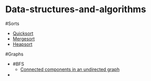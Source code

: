 # Data-structures-and-algorithms

#Sorts<br/>
<ul>
<li><a target="_blank" href="https://raw.githubusercontent.com/rvbugs0/Data-structures-and-algorithms/master/sorts/QuickSort.java">Quicksort</a></li> 
<li><a target="_blank" href="https://raw.githubusercontent.com/rvbugs0/Data-structures-and-algorithms/master/sorts/MergeSort.java">Mergesort</a></li>
<li><a target="_blank" href="https://raw.githubusercontent.com/rvbugs0/Data-structures-and-algorithms/master/sorts/HeapSort.java">Heapsort</a></li> 
</ul>


#Graphs<br/>
<ul>
<li>#BFS
	<ul><li><a  target="_blank" href="https://raw.githubusercontent.com/rvbugs0/Data-structures-and-algorithms/master/graphs//home/ravi/Desktop/Data-structures-and-algorithms/graphs/connected-components-in-undirected-graphs/ConnectedComponentsInUndirectedGraphs.java">Connected components in an undirected graph</li></ul>
<li>
</ul>



